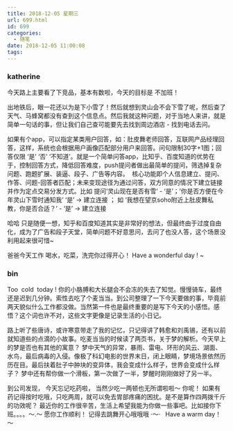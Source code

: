 ```yaml
---
title: 2018-12-05 星期三
url: 699.html
id: 699
categories:
  - 随笔
date: 2018-12-05 11:00:08
tags:
---
```


### katherine

今天路上主要看了下竞品，基本有数啦，今天的目标是 不加班！

出地铁后，眼一花还以为是下小雪了！然后就想到灵山会不会下雪了呢，然后查了天气、马蜂窝都没有查到这个信息点。然后我就这种问题，对于当地人来讲，就是简单一句话的事，但让我们自己查可能要先去找到周边酒店 \- 找到电话去问。

如果有个app，可以指定某类用户回答，如：肚皮舞老师回答，互联网产品经理回答，这样，系统也会根据用户画像匹配部分用户来回答。问句限制30字+1图；回答仅限 ‘是’ ‘否’ ‘不知道’。就是一个简单问答app，比知乎、百度知道的优势在于，控制回答方式，降低回答难度，push提问者做出最简单的提问，筛选掉复杂问题、跑题扩展、装逼、段子、广告等内容。  核心功能即个人信息建立、提问、作答、问题-回答者匹配；未来变现途径为通过问答，双方同意的情况下建立链接并作为定点交易分发方式。比如 提问’灵山现在是否有雪’ - ‘是’；’你是否方便在今年灵山下雪时通知我’ ‘是’ -> 建立连接 ； 如 ‘我想在望京soho附近上肚皮舞私教，你是否合适？’ - ‘是’ -> 建立连接

哈哈 只是随便一想，知乎和百度知道其实是非常好的想法，但最终由于过度自由化，成为了广告和段子天堂，简单问题不好意思问，去问了也没人答，这个场景没利用起来很可惜~

爸爸今天工作 喝水，吃菜，洗完你过得开心！ Have a wonderful day ! ~

### bin

Too  cold  today ! 你的小胳膊和大长腿会不会冻的失去了知觉。慢慢骑车，最终还是迟到几分钟。索性去吃了个麦当当。到公司整理了一下今天要做的事，毕竟前两天貌似什么工作都没做。当然第一件也是最终重要的是写下今天的小感悟。感悟？这个词也许不对，这些文字更像是记录生活的小日记。

路上听了些唐诗，或许寒意带走了我的记忆，只记得讲了韩愈和刘禹锡，还有以前就知道些的点滴的小故事。吃麦当当的时候读了两页书，关于梦的解析。今天早上的梦是否也有其他的寓意？ 梦中天气的异常，暴雨、雷电、环形的风云、湖面、水鸟，最后病毒的入侵。像极了科幻电影的世界末日，闭上眼睛，梦境场景依然历历在目。最后扶着肚子中肿块的变异体，我会变成什么样子，世界会变成什么样子？ 梦中还有帮你做一个滑板，第一次做了一半，梦醒时刚刚做好了另一半。

到公司发现， 今天忘记吃药啦， 当然少吃一两顿也无所谓啦啦～ 你呢！ 如果有药记得按时吃哦，只吃两周，就可以免去胃部疼痛的困扰。是不是算作四两拨千斤的功效呢？ 最近你的工作很辛苦，生活上希望我能为你做一些事吧。比如接你下班。。。。～.～ 愿你工作顺利！ 记得去跳舞开心哦哦哦 ·～·   Have a warm day！～